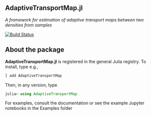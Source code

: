 ## AdaptiveTransportMap.jl

_A framework for estimation of adaptive transport maps between two densities from samples_

[![Build Status](https://github.com/mleprovost/AdaptiveTransportMap/workflows/CI/badge.svg)](https://github.com/mleprovost/AdaptiveTransportMap/actions)

## About the package

**AdaptiveTransportMap.jl** is registered in the general Julia registry. To install, type
e.g.,
```julia
] add AdaptiveTransportMap
```

Then, in any version, type
```julia
julia> using AdaptiveTransportMap
```
For examples, consult the documentation or see the example Jupyter notebooks in the Examples folder
